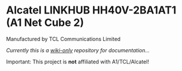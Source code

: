 # Alcatel LINKHUB HH40V-2BA1AT1 (A1 Net Cube 2)
Manufactured by TCL Communications Limited

*Currently this is a [wiki-only](https://github.com/froonix/HH40V/wiki) repository for documentation…*

Important: This project is **not** affiliated with A1/TCL/Alcatel!
